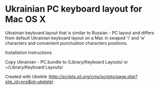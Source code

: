 Ukrainian PC keyboard layout for Mac OS X
=========================================

Ukrainian keyboard layout that is similar to Russian - PC layout and differs from default Ukrainian keyboard layout on a Mac in swaped 'і' and 'и' characters and convenient punctuation characters positions.

Installation instructions

  Copy Ukrainian - PC.bundle to /Library/Keyboard Layouts/ or ~/Library/Keyboard Layouts/

Created with Ukelele (http://scripts.sil.org/cms/scripts/page.php?site_id=nrsi&id=ukelele).


